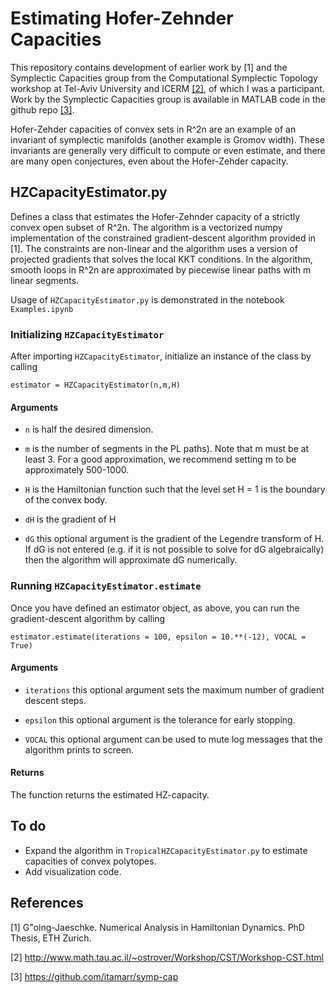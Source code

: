 # Estimating Hofer-Zehnder Capacities

This repository contains development of earlier work by [1] and the Symplectic Capacities group from the Computational Symplectic Topology workshop at Tel-Aviv University and ICERM [[2]](http://www.math.tau.ac.il/~ostrover/Workshop/CST/Workshop-CST.html), of which I was a participant.  Work by the Symplectic Capacities group is available in MATLAB code in the github repo [[3]](https://github.com/itamarr/symp-cap).

Hofer-Zehder capacities of convex sets in R^2n are an example of an invariant of symplectic manifolds (another example is Gromov width). These invariants are generally very difficult to compute or even estimate, and there are many open conjectures, even about the Hofer-Zehder capacity.

## HZCapacityEstimator.py 

Defines a class that estimates the Hofer-Zehnder capacity of a strictly convex open subset of R^2n. The algorithm is a vectorized numpy implementation of the constrained gradient-descent algorithm provided in [1].  The constraints are non-linear and the algorithm uses a version of projected gradients that solves the local KKT conditions.  In the algorithm, smooth loops in R^2n are approximated by piecewise linear paths with m linear segments.

Usage of ```HZCapacityEstimator.py``` is demonstrated in the notebook ```Examples.ipynb```

### Initializing ```HZCapacityEstimator```

After importing ```HZCapacityEstimator```, initialize an instance of the class by calling 

```estimator = HZCapacityEstimator(n,m,H)```

#### Arguments

- ```n``` is half the desired dimension.

- ```m``` is the number of segments in the PL paths).  Note that m must be at least 3. For a good approximation, we recommend setting m to be approximately 500-1000.

- ```H``` is the Hamiltonian function such that the level set H = 1 is the boundary of the convex body. 

- ```dH``` is the gradient of H

- ```dG``` this optional argument is the gradient of the Legendre transform of H. If dG is not entered (e.g. if it is not possible to solve for dG algebraically) then the algorithm will approximate dG numerically. 

### Running ```HZCapacityEstimator.estimate```

Once you have defined an estimator object, as above, you can run the gradient-descent algorithm by calling 

```estimator.estimate(iterations = 100, epsilon = 10.**(-12), VOCAL = True)```

#### Arguments

- ```iterations``` this optional argument sets the maximum number of gradient descent steps.

- ```epsilon``` this optional argument is the tolerance for early stopping.

- ```VOCAL``` this optional argument can be used to mute log messages that the algorithm prints to screen. 

#### Returns

The function returns the estimated HZ-capacity.


## To do 

- Expand the algorithm in ```TropicalHZCapacityEstimator.py``` to estimate capacities of convex polytopes. 
- Add visualization code.


## References

[1] G\"oing-Jaeschke. Numerical Analysis in Hamiltonian Dynamics. PhD Thesis, ETH Zurich.

[2] http://www.math.tau.ac.il/~ostrover/Workshop/CST/Workshop-CST.html

[3] https://github.com/itamarr/symp-cap